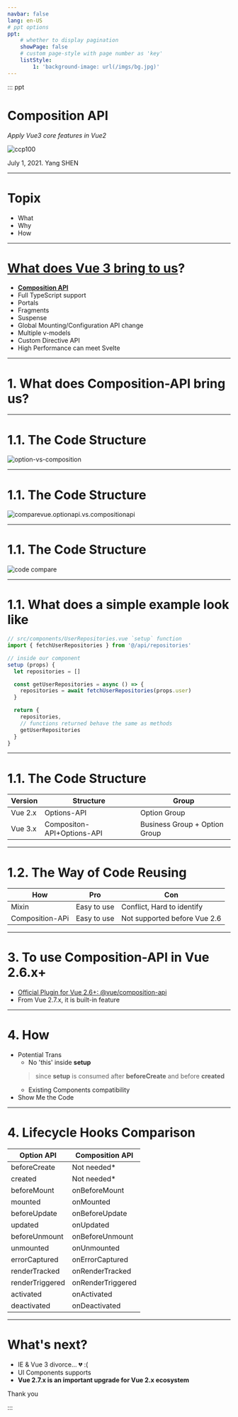 ```yaml
---
navbar: false
lang: en-US
# ppt options
ppt:
    # whether to display pagination
    showPage: false
    # custom page-style with page number as 'key'
    listStyle:
        1: 'background-image: url(/imgs/bg.jpg)'
---
```

<div style="margin-top: 0;height: calc(100vh - 8rem);">

::: ppt

# **Composition API** 
 
*Apply Vue3 core features in Vue2*

![ccp100](http://www.sznews.com/2021/top-banner06232.jpg)

July 1, 2021. Yang SHEN

----

# Topix

* What
* Why
* How

----

# [What does Vue 3 bring to us](https://vueschool.io/articles/vuejs-tutorials/exciting-new-features-in-vue-3/)?

* **[Composition API](https://v3.vuejs.org/guide/composition-api-introduction.html)**
* Full TypeScript support
* Portals
* Fragments
* Suspense
* Global Mounting/Configuration API change
* Multiple v-models
* Custom Directive API
* High Performance can meet Svelte

----

# 1. What does Composition-API bring us?

----

# 1.1. The Code Structure 

![option-vs-composition](https://res.cloudinary.com/dcwhvbsq5/image/upload/q_100/v1568022356/option-vs-composition_clvge7.png)

----

# 1.1. The Code Structure 

![comparevue.optionapi.vs.compositionapi](https://img.kancloud.cn/27/76/27764adda45a5aa388cb8f55affa3178_785x540.gif)

----

# 1.1. The Code Structure

![code compare](https://pic4.zhimg.com/v2-2394b6d3e27fda1932c87776ec2062ef_1440w.jpg?source=172ae18b)

----

# 1.1. What does a simple example look like 

```javascript
// src/components/UserRepositories.vue `setup` function
import { fetchUserRepositories } from '@/api/repositories'

// inside our component
setup (props) {
  let repositories = []

  const getUserRepositories = async () => {
    repositories = await fetchUserRepositories(props.user)
  }

  return {
    repositories,
    // functions returned behave the same as methods
    getUserRepositories 
  }
}
```

----

# 1.1. The Code Structure 

|Version|Structure|Group|
|----|----|----| 
|Vue 2.x|Options-API|Option Group|
|Vue 3.x|Compositon-API+Options-API|Business Group + Option Group|

----
# 1.2. The Way of Code Reusing

|How|Pro|Con|
|----|----|----|
|Mixin|Easy to use| Conflict, Hard to identify |
|Composition-APi|Easy to use|Not supported before Vue 2.6|

----
# 3. To use Composition-API in Vue 2.6.x+

* [Official Plugin for Vue 2.6+: @vue/composition-api](https://github.com/vuejs/composition-api/blob/master/README.md)
* From Vue 2.7.x, it is built-in feature

----

# 4. How

* Potential Trans
    * No 'this' inside **setup**
    > since **setup** is consumed after **beforeCreate** and before **created**
    * Existing Components compatibility
* Show Me the Code

----

# 4. Lifecycle Hooks Comparison

|Option API|Composition API|
|----|----|
|beforeCreate |	Not needed*|
|created |	Not needed*|
|beforeMount |	onBeforeMount|
|mounted |	onMounted|
|beforeUpdate |	onBeforeUpdate|
|updated |	onUpdated|
|beforeUnmount |	onBeforeUnmount|
|unmounted |	onUnmounted|
|errorCaptured |	onErrorCaptured|
|renderTracked |	onRenderTracked|
|renderTriggered |	onRenderTriggered|
|activated |	onActivated|
|deactivated |	onDeactivated|
    
----
# What's next? 

* IE & Vue 3 divorce...  :broken_heart: :( 
* UI Components supports
* **Vue 2.7.x is an important upgrade for Vue 2.x ecosystem**

Thank you

:::

</div>